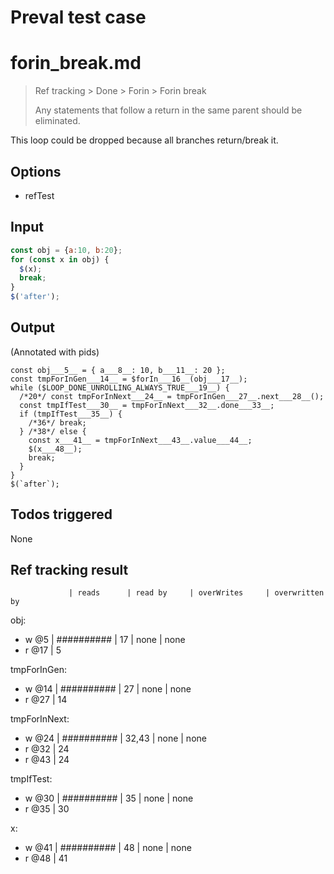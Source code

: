 # Preval test case

# forin_break.md

> Ref tracking > Done > Forin > Forin break
>
> Any statements that follow a return in the same parent should be eliminated.

This loop could be dropped because all branches return/break it.

## Options

- refTest

## Input

`````js filename=intro
const obj = {a:10, b:20};
for (const x in obj) {
  $(x);
  break;
}
$('after');
`````


## Output

(Annotated with pids)

`````filename=intro
const obj___5__ = { a___8__: 10, b___11__: 20 };
const tmpForInGen___14__ = $forIn___16__(obj___17__);
while ($LOOP_DONE_UNROLLING_ALWAYS_TRUE___19__) {
  /*20*/ const tmpForInNext___24__ = tmpForInGen___27__.next___28__();
  const tmpIfTest___30__ = tmpForInNext___32__.done___33__;
  if (tmpIfTest___35__) {
    /*36*/ break;
  } /*38*/ else {
    const x___41__ = tmpForInNext___43__.value___44__;
    $(x___48__);
    break;
  }
}
$(`after`);
`````


## Todos triggered


None


## Ref tracking result


                 | reads      | read by     | overWrites     | overwritten by
obj:
  - w @5       | ########## | 17          | none           | none
  - r @17      | 5

tmpForInGen:
  - w @14       | ########## | 27          | none           | none
  - r @27       | 14

tmpForInNext:
  - w @24        | ########## | 32,43       | none           | none
  - r @32        | 24
  - r @43        | 24

tmpIfTest:
  - w @30        | ########## | 35          | none           | none
  - r @35        | 30

x:
  - w @41        | ########## | 48          | none           | none
  - r @48        | 41
